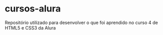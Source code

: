 # cursos-alura
Repositório utilizado para desenvolver o que foi aprendido no curso 4 de HTML5 e CSS3 da Alura
